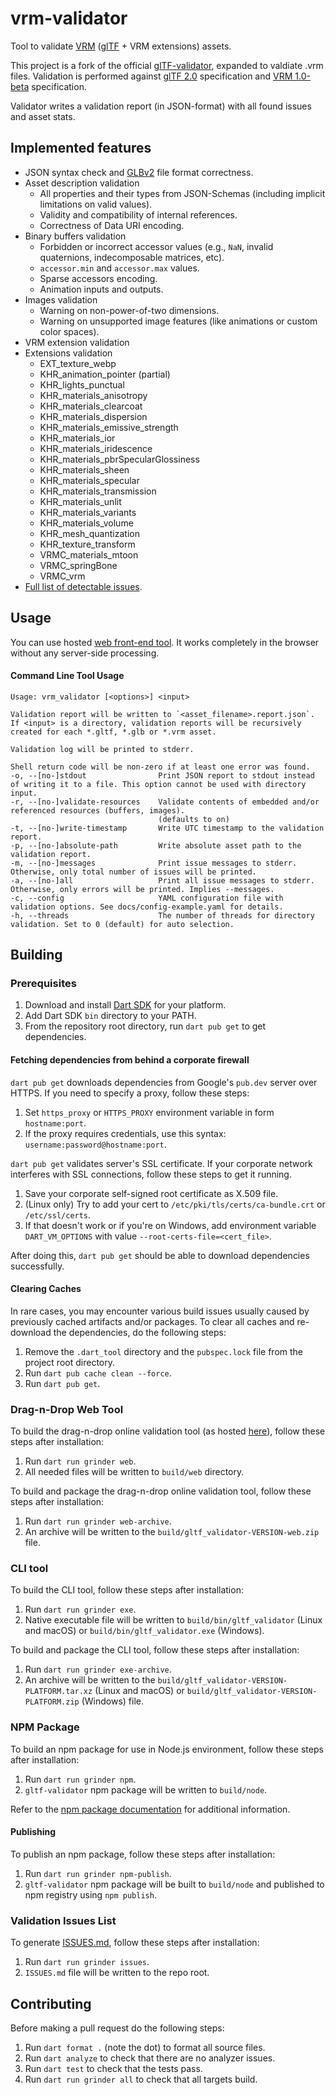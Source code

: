 # vrm-validator

Tool to validate [VRM](https://vrm.dev/en/) ([glTF](https://github.com/KhronosGroup/glTF) + VRM extensions) assets.

This project is a fork of the official [glTF-validator](https://github.com/KhronosGroup/glTF-Validator), expanded to valdiate .vrm files.
Validation is performed against [glTF 2.0](https://github.com/KhronosGroup/glTF/tree/master/specification/2.0) specification and [VRM 1.0-beta](https://github.com/vrm-c/vrm-specification/tree/master/specification/VRMC_vrm-1.0-beta) specification.

Validator writes a validation report (in JSON-format) with all found issues and asset stats.

## Implemented features

- JSON syntax check and [GLBv2](https://www.khronos.org/registry/glTF/specs/2.0/glTF-2.0.html#glb-file-format-specification) file format correctness.
- Asset description validation
  - All properties and their types from JSON-Schemas (including implicit limitations on valid values).
  - Validity and compatibility of internal references.
  - Correctness of Data URI encoding.
- Binary buffers validation
  - Forbidden or incorrect accessor values (e.g., `NaN`, invalid quaternions, indecomposable matrices, etc).
  - `accessor.min` and `accessor.max` values.
  - Sparse accessors encoding.
  - Animation inputs and outputs.
- Images validation
  - Warning on non-power-of-two dimensions.
  - Warning on unsupported image features (like animations or custom color spaces).
- VRM extension validation
- Extensions validation
  - EXT_texture_webp
  - KHR_animation_pointer (partial)
  - KHR_lights_punctual
  - KHR_materials_anisotropy
  - KHR_materials_clearcoat
  - KHR_materials_dispersion
  - KHR_materials_emissive_strength
  - KHR_materials_ior
  - KHR_materials_iridescence
  - KHR_materials_pbrSpecularGlossiness
  - KHR_materials_sheen
  - KHR_materials_specular
  - KHR_materials_transmission
  - KHR_materials_unlit
  - KHR_materials_variants
  - KHR_materials_volume
  - KHR_mesh_quantization
  - KHR_texture_transform
  - VRMC_materials_mtoon
  - VRMC_springBone
  - VRMC_vrm
- [Full list of detectable issues](ISSUES.md).

## Usage

You can use hosted [web front-end tool](https://github.khronos.org/glTF-Validator). It works completely in the browser without any server-side processing.

#### Command Line Tool Usage
```text
Usage: vrm_validator [<options>] <input>

Validation report will be written to `<asset_filename>.report.json`.
If <input> is a directory, validation reports will be recursively created for each *.gltf, *.glb or *.vrm asset.

Validation log will be printed to stderr.

Shell return code will be non-zero if at least one error was found.
-o, --[no-]stdout                Print JSON report to stdout instead of writing it to a file. This option cannot be used with directory input.
-r, --[no-]validate-resources    Validate contents of embedded and/or referenced resources (buffers, images).
                                 (defaults to on)
-t, --[no-]write-timestamp       Write UTC timestamp to the validation report.
-p, --[no-]absolute-path         Write absolute asset path to the validation report.
-m, --[no-]messages              Print issue messages to stderr. Otherwise, only total number of issues will be printed.
-a, --[no-]all                   Print all issue messages to stderr. Otherwise, only errors will be printed. Implies --messages.
-c, --config                     YAML configuration file with validation options. See docs/config-example.yaml for details.
-h, --threads                    The number of threads for directory validation. Set to 0 (default) for auto selection.
```

## Building

### Prerequisites

1. Download and install [Dart SDK](https://dart.dev/tools/sdk/archive) for your platform.
2. Add Dart SDK `bin` directory to your PATH.
3. From the repository root directory, run `dart pub get` to get dependencies.

#### Fetching dependencies from behind a corporate firewall

`dart pub get` downloads dependencies from Google's `pub.dev` server over HTTPS. If you need to specify a proxy, follow these steps:

1. Set `https_proxy` or `HTTPS_PROXY` environment variable in form `hostname:port`.
2. If the proxy requires credentials, use this syntax: `username:password@hostname:port`.

`dart pub get` validates server's SSL certificate. If your corporate network interferes with SSL connections, follow these steps to get it running.

1. Save your corporate self-signed root certificate as X.509 file.
2. (Linux only) Try to add your cert to `/etc/pki/tls/certs/ca-bundle.crt` or `/etc/ssl/certs`.
3. If that doesn't work or if you're on Windows, add environment variable `DART_VM_OPTIONS` with value `--root-certs-file=<cert_file>`.

After doing this, `dart pub get` should be able to download dependencies successfully.

#### Clearing Caches

In rare cases, you may encounter various build issues usually caused by previously cached artifacts and/or packages. To clear all caches and re-download the dependencies, do the following steps:

1. Remove the `.dart_tool` directory and the `pubspec.lock` file from the project root directory.
2. Run `dart pub cache clean --force`.
3. Run `dart pub get`.

### Drag-n-Drop Web Tool

To build the drag-n-drop online validation tool (as hosted [here](https://vrm-validator.fern.solutions/)), follow these steps after installation:

1. Run `dart run grinder web`.
2. All needed files will be written to `build/web` directory.

To build and package the drag-n-drop online validation tool, follow these steps after installation:

1. Run `dart run grinder web-archive`.
2. An archive will be written to the `build/gltf_validator-VERSION-web.zip` file.

### CLI tool

To build the CLI tool, follow these steps after installation:

1. Run `dart run grinder exe`.
2. Native executable file will be written to `build/bin/gltf_validator` (Linux and macOS) or `build/bin/gltf_validator.exe` (Windows).

To build and package the CLI tool, follow these steps after installation:

1. Run `dart run grinder exe-archive`.
2. An archive will be written to the `build/gltf_validator-VERSION-PLATFORM.tar.xz` (Linux and macOS) or `build/gltf_validator-VERSION-PLATFORM.zip` (Windows) file.

### NPM Package

To build an npm package for use in Node.js environment, follow these steps after installation:

1. Run `dart run grinder npm`.
2. `gltf-validator` npm package will be written to `build/node`.

Refer to the [npm package documentation](https://www.npmjs.com/package/vrm-validator) for additional information.

#### Publishing

To publish an npm package, follow these steps after installation:

1. Run `dart run grinder npm-publish`.
2. `gltf-validator` npm package will be built to `build/node` and published to npm registry using `npm publish`.

### Validation Issues List

To generate [ISSUES.md](ISSUES.md), follow these steps after installation:

1. Run `dart run grinder issues`.
2. `ISSUES.md` file will be written to the repo root.

## Contributing

Before making a pull request do the following steps:

1. Run `dart format .` (note the dot) to format all source files.
2. Run `dart analyze` to check that there are no analyzer issues.
3. Run `dart test` to check that the tests pass.
4. Run `dart run grinder all` to check that all targets build.
